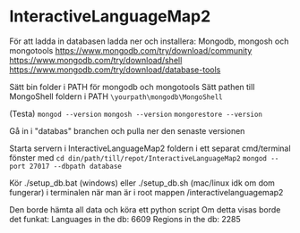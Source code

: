 # InteractiveLanguageMap2

För att ladda in databasen 
ladda ner och installera: 
Mongodb, mongosh och mongotools
https://www.mongodb.com/try/download/community
https://www.mongodb.com/try/download/shell
https://www.mongodb.com/try/download/database-tools

Sätt bin folder i PATH för mongodb och mongotools
Sätt pathen till MongoShell foldern i PATH
``\yourpath\mongodb\MongoShell`` 

(Testa)
``mongod --version``
``mongosh --version``
``mongorestore --version`` 

Gå in i "databas" branchen och pulla ner den senaste versionen

Starta servern i InteractiveLanguageMap2 foldern i ett separat cmd/terminal fönster med
``cd din/path/till/repot/InteractiveLanguageMap2``
``mongod --port 27017 --dbpath database``


Kör ./setup_db.bat (windows) eller ./setup_db.sh (mac/linux idk om dom fungerar) i terminalen när man är i root mappen 
/interactivelanguagemap2 

Den borde hämta all data och köra ett python script
Om detta visas borde det funkat: 
Languages in the db: 6609
Regions in the db: 2285







